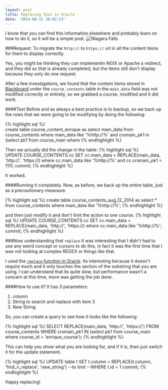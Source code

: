 ```yaml
---
layout: post
title: Replacing Text in Oracle
date: '2014-08-12 20:02:53'
---
```


I know that you can find this information elsewhere and probably learn on how to do it, so it will be a simple post.
![Niagara Falls](/content/images/2014/Aug/9524894788_9e7deb4c1e_z.jpg)

###Request:
To migrate the `http://` to `https://` url in all the content items for them to display correctly.

Yes, you might be thinking they can implementin NGIX or Apache a redirect, and they did so that is already completed, but the items still don't display because they only do one request.

After a few investigations, we found that the content items stored in [Blackboard](http://blackboard.com) under the `course_contents` table in the `main_data` field was not modified correctly or entirely, so we grabbed a course, modified and it did work.

####Test
Before and as always a best practice is to backup, so we back up the rows that we were going to be modifying by doing the following:

{% highlight sql %}  
create table course_content_enrique as select main_data from course_contents where main_data like '%http://%'
 and crsmain_pk1 in (select pk1 from course_main where 
{% endhighlight %}

Then we actually did the change in the table:
{% highlight sql %}  
UPDATE COURSE_CONTENTS cc
   SET cc.main_data = REPLACE(main_data, 'http://', 'https://)
   where cc.main_data like '%http://%' and cc.crsmain_pk1 = 1111;
commit;
{% endhighlight %}

It worked.

####Running it completely.
Now, as before, we back up the entire table, just as a precautionary meassure.

{% highlight sql %}
create table course_contents_aug_12_2014 as  select * from course_contents where main_data like '%http://%';
{% endhighlight %}

and then just modify it and don't limit the action to one course.
{% highlight sql %}
UPDATE COURSE_CONTENTS cc
SET cc.main_data = REPLACE(main_data, 'http://', 'https://)
   where cc.main_data like '%http://%';
commit;
{% endhighlight %}

###Now understanding that `replace`
It was interesting that I didn't had to use any weird concept or cursors to do this, in fact it was the first time that I was not looking at complex REGEX or things like that.

I used the [`replace` function in Oracle](http://docs.oracle.com/cd/B19306_01/server.102/b14200/functions134.htm). Its interesting because it doesn't require much and it only touches the section of the substring that you are using. I can understand that its quite slow, but performance wasn't a concern at this time, more was getting the job done.

####How to use it?
It has 3 parameters:

1. column
2. String to search and replace with item 3
3. New String

So, you can create a query to see how it looks like the following:

{% highlight sql %}
SELECT REPLACE(main_data, 'http://', 'https://')
  FROM course_contents
  WHERE crsmain_pk1 IN (select pk1 from course_main where course_id = 'enrique_course');
{% endhighlight %}

This can help you show what you are looking for, and if it is, then just switch it for the update statement.

{% highlight sql %}
UPDATE table t
SET t.column = REPLACE(t.column, 'find_n_replace', 'new_string')
--to limit
--WHERE t.id =  1
commit;
{% endhighlight %}

Happy replacing!